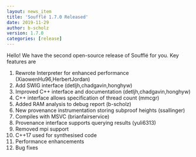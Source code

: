 ```yaml
---
layout: news_item
title: 'Soufflé 1.7.0 Released'
date: 2019-11-29
author: b-scholz
version: 1.7.0
categories: [release]
---
```

Hello! We have the second open-source release of Soufflé for you. Key features are

1. Rewrote Interpreter for enhanced performance (XiaowenHu96,HerbertJordan)
2. Add SWIG interface (detljh,chadgavin,honghyw)
3. Improved C++ interface and documentation (detljh,chadgavin,honghyw)
4. C++ interface allows specification of thread count (mmcgr)
5. Added RAM analysis to debug report (b-scholz)
6. New provenance instrumentation storing subproof heights (ssallinger)
7. Compiles with MSVC (brianfairservice)
8. Provenance interface supports querying results (yuli6313)
9. Removed mpi support
10. C++17 used for synthesised code
11. Performance enhancements
12. Bug fixes


